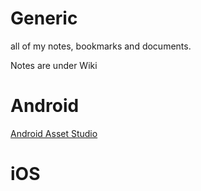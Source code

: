 # Generic
all of my notes, bookmarks and documents.

Notes are under Wiki


# Android
[Android Asset Studio](http://romannurik.github.io/AndroidAssetStudio/)
[]()
[]()
[]()

# iOS

